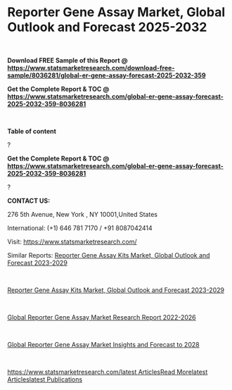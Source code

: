 <h1>Reporter Gene Assay Market, Global Outlook and Forecast 2025-2032</h1><br/><p><strong>Download FREE Sample of this Report @ <a href="https://www.statsmarketresearch.com/download-free-sample/8036281/global-er-gene-assay-forecast-2025-2032-359">https://www.statsmarketresearch.com/download-free-sample/8036281/global-er-gene-assay-forecast-2025-2032-359</a></strong></p>
 
 
 
 <div><b>Get the Complete Report & TOC @ <a href="https://www.statsmarketresearch.com/global-er-gene-assay-forecast-2025-2032-359-8036281">https://www.statsmarketresearch.com/global-er-gene-assay-forecast-2025-2032-359-8036281</a></b></div>
 
 
 
 <p><br />
 
 <b>Table of content</b></p>
 
 
 
 <p>? </p>
 
 
 
 <div><b>Get the Complete Report & TOC @ <a href="https://www.statsmarketresearch.com/global-er-gene-assay-forecast-2025-2032-359-8036281">https://www.statsmarketresearch.com/global-er-gene-assay-forecast-2025-2032-359-8036281</a></b></div>
 
 
 
 <p>? </p>
 
 
 
 <p><b>CONTACT US:</b><br />
 
 276 5th Avenue, New York , NY 10001,United States<br />
 
 International: (+1) 646 781 7170 / +91 8087042414<br />
 
 Visit: <a href="https://www.statsmarketresearch.com/">https://www.statsmarketresearch.com/</a><br />
 
 Similar Reports: <a href="https://www.statsmarketresearch.com/global-er-gene-assay-forecast-2025-2032-359-8036281">Reporter Gene Assay Kits Market, Global Outlook and Forecast 2023-2029</a><br />
 
 <br />
 
 <a href="https://www.statsmarketresearch.com/global-er-gene-assay-forecast-2025-2032-359-8036281">Reporter Gene Assay Kits Market, Global Outlook and Forecast 2023-2029</a><br />
 
 <br />
 
 <a href="https://www.statsmarketresearch.com/global-er-gene-assay-forecast-2025-2032-359-8036281">Global Reporter Gene Assay Market Research Report 2022-2026</a><br />
 
 <br />
 
 <a href="https://www.statsmarketresearch.com/global-er-gene-assay-forecast-2025-2032-359-8036281">Global Reporter Gene Assay Market Insights and Forecast to 2028</a><br />
 
 <br />
 
 <a href="https://gyeongbokgung.com">https://www.statsmarketresearch.com/</a><a href="https://hallyeomaritime.com">latest Articles</a><a href="https://jingwansa.com">Read More</a><a href="https://nguoiviet.jp/">latest Articles</a><a href="https://www.intelmarketresearch.com/">latest Publications</a></p>